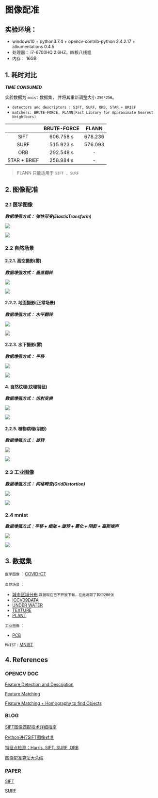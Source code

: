 # 图像配准

## 实验环境： 

- windows10 + python3.7.4 + opencv-contrib-python 3.4.2.17 + albumentations 0.4.5
- 处理器： i7-6700HQ 2.6HZ，四核八线程
- 内存： 16GB

## 1. 耗时对比

***TIME CONSUMED***

实验数据为 `mnist` 数据集， 并将其重新调整大小 `256*256`。

- `detectors and descriptors : SIFT, SURF, ORB, STAR + BRIEF`
- `matchers: BRUTE-FORCE, FLANN(Fast Library for Approximate Nearest Neightbors)`

|              | BRUTE-FORCE |  FLANN  |
| :----------: | :---------: | :-----: |
|     SIFT     |  606.758 s  | 678.236 |
|     SURF     |  515.923 s  | 576.093 |
|     ORB      |  292.548 s  |    -    |
| STAR + BRIEF |  258.984 s  |    -    |

> FLANN 只能适用于 `SIFT , SURF`

## 2. 图像配准

### 2.1 医学图像

***数据增强方式： 弹性形变(ElasticTransform)***

![](./pics/ct_1.png)

![](./pics/ct_2.png)

### 2.2 自然场景

#### 2.2.1. 高空摄影(雾)

***数据增强方式： 垂直翻转***

![](./pics/heaven_1.png)

![](./pics/heaven_2.png)

#### 2.2.2. 地面摄影(正常场景)

***数据增强方式： 水平翻转***

![](./pics/ground_1.png)

![](./pics/ground_2.png)

#### 2.2.3. 水下摄影(雾)

***数据增强方式： 平移***

![](./pics/unwater_1.png)

![](./pics/unwater_2.png)

#### 4. 自然纹理(纹理特征)

***数据增强方式： 仿射变换***

![](./pics/texture.png)

![](./pics/texture_2.png)

#### 2.2.5. 植物病理(阴影)

***数据增强方式： 旋转***

![](./pics/plant_1.png)

![](./pics/plant_2.png)

### 2.3 工业图像

***数据增强方式： 网格畸变(GridDistortion)***

![](./pics/pcb_1.png)

![](./pics/pcb_2.png)

### 2.4 mnist

***数据增强方式：平移 + 缩放 + 旋转 + 雾化 + 阴影 + 高斯噪声***

![](./pics/mnist_1.png)

![](./pics/mnist_2.png)

## 3. 数据集

`医学图像` ：[COVID-CT](https://github.com/mmmmmmiracle/COVID-CT/tree/master/Images-processed)

`自然场景` ：

- [城市区域分布](./data/city_area.zip) `数据现在已不开放下载，在此选取了其中200张`
- [ICCV09DATA](./data/iccv09Data.tar.gz)
- [UNDER WATER](https://www.kesci.com/u/7a6126)
- [TEXTURE](https://www.kesci.com/home/dataset/5e903545e7ec38002d015fbb/files)
- [PLANT](https://www.kesci.com/home/dataset/5e870dc995b029002ca84507/files)

`工业图像` ：

- [PCB](https://www.dropbox.com/s/32kolsaa45z2mpj/PCB_DATASET.zip?dl=0)

`MNIST`    : [MNIST](https://www.kesci.com/home/dataset/58a7c84c803d1a0d2e26441a/files)

## 4. References

### OPENCV DOC

[Feature Detection and Description](https://docs.opencv.org/3.4/db/d27/tutorial_py_table_of_contents_feature2d.html)

[Feature Matching](https://docs.opencv.org/3.4/dc/dc3/tutorial_py_matcher.html)

[Feature Matching + Homography to find Objects](https://docs.opencv.org/3.4/d1/de0/tutorial_py_feature_homography.html)

### BLOG

[SIFT图像匹配技术详细指南](https://www.toutiao.com/a6761245533257335308/?tt_from=copy_link&utm_campaign=client_share&timestamp=1580023344&app=news_article&utm_source=copy_link&utm_medium=toutiao_ios&req_id=202001261522240101310751954C145EE9&group_id=6761245533257335308)

[Python进行SIFT图像对准](https://www.jianshu.com/p/f1b97dacc501)

[特征点检测：Harris, SIFT, SURF, ORB](https://zhuanlan.zhihu.com/p/36382429)

[图像配准算法大总结](https://blog.csdn.net/gaoyu1253401563/article/details/80631601)

### PAPER

[SIFT](./papers/sift.pdf)

[SURF](./papers/surf.pdf)